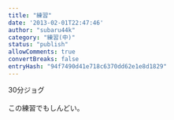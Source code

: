 ```yaml
---
title: "練習"
date: '2013-02-01T22:47:46'
author: "subaru44k"
category: "練習(中)"
status: "publish"
allowComments: true
convertBreaks: false
entryHash: "94f7490d41e718c6370dd62e1e8d1829"
---
```

30分ジョグ<br>
<br>
この練習でもしんどい。
